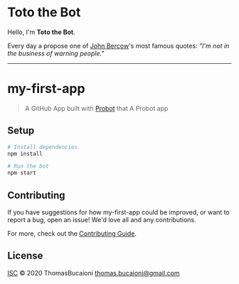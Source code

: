 # Toto the Bot

Hello, I'm **Toto the Bot**. 

Every day a propose one of [John Bercow](https://www.brainyquote.com/authors/john-bercow-quotes)'s most famous quotes: _"I'm not in the business of warning people."_

***

# my-first-app

> A GitHub App built with [Probot](https://github.com/probot/probot) that A Probot app

## Setup

```sh
# Install dependencies
npm install

# Run the bot
npm start
```

## Contributing

If you have suggestions for how my-first-app could be improved, or want to report a bug, open an issue! We'd love all and any contributions.

For more, check out the [Contributing Guide](CONTRIBUTING.md).

## License

[ISC](LICENSE) © 2020 ThomasBucaioni <thomas.bucaioni@gmail.com>
